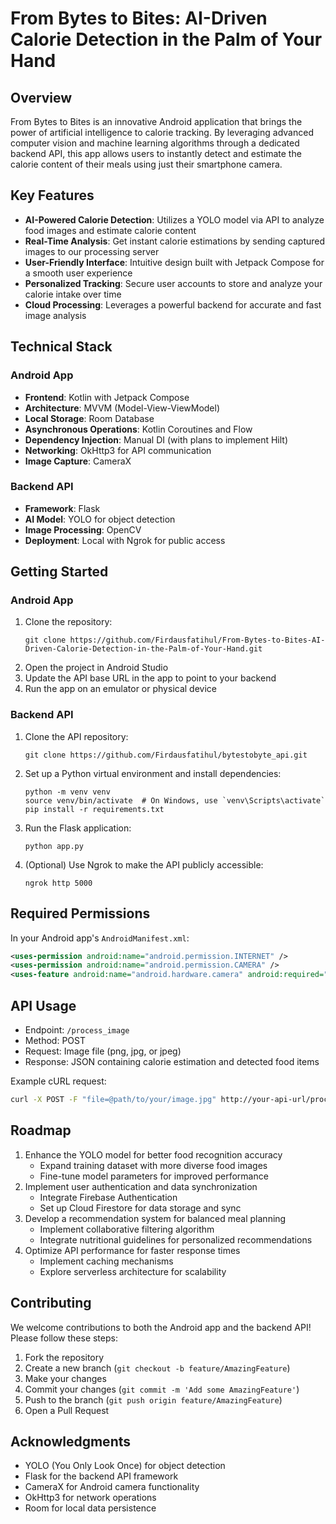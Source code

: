 # From Bytes to Bites: AI-Driven Calorie Detection in the Palm of Your Hand

## Overview

From Bytes to Bites is an innovative Android application that brings the power of artificial intelligence to calorie tracking. By leveraging advanced computer vision and machine learning algorithms through a dedicated backend API, this app allows users to instantly detect and estimate the calorie content of their meals using just their smartphone camera.

## Key Features

- **AI-Powered Calorie Detection**: Utilizes a YOLO model via API to analyze food images and estimate calorie content
- **Real-Time Analysis**: Get instant calorie estimations by sending captured images to our processing server
- **User-Friendly Interface**: Intuitive design built with Jetpack Compose for a smooth user experience
- **Personalized Tracking**: Secure user accounts to store and analyze your calorie intake over time
- **Cloud Processing**: Leverages a powerful backend for accurate and fast image analysis

## Technical Stack

### Android App
- **Frontend**: Kotlin with Jetpack Compose
- **Architecture**: MVVM (Model-View-ViewModel)
- **Local Storage**: Room Database
- **Asynchronous Operations**: Kotlin Coroutines and Flow
- **Dependency Injection**: Manual DI (with plans to implement Hilt)
- **Networking**: OkHttp3 for API communication
- **Image Capture**: CameraX

### Backend API
- **Framework**: Flask
- **AI Model**: YOLO for object detection
- **Image Processing**: OpenCV
- **Deployment**: Local with Ngrok for public access

## Getting Started

### Android App
1. Clone the repository:
   ```
   git clone https://github.com/Firdausfatihul/From-Bytes-to-Bites-AI-Driven-Calorie-Detection-in-the-Palm-of-Your-Hand.git
   ```
2. Open the project in Android Studio
3. Update the API base URL in the app to point to your backend
4. Run the app on an emulator or physical device

### Backend API
1. Clone the API repository:
   ```
   git clone https://github.com/Firdausfatihul/bytestobyte_api.git
   ```
2. Set up a Python virtual environment and install dependencies:
   ```
   python -m venv venv
   source venv/bin/activate  # On Windows, use `venv\Scripts\activate`
   pip install -r requirements.txt
   ```
3. Run the Flask application:
   ```
   python app.py
   ```
4. (Optional) Use Ngrok to make the API publicly accessible:
   ```
   ngrok http 5000
   ```

## Required Permissions

In your Android app's `AndroidManifest.xml`:

```xml
<uses-permission android:name="android.permission.INTERNET" />
<uses-permission android:name="android.permission.CAMERA" />
<uses-feature android:name="android.hardware.camera" android:required="false" />
```

## API Usage

- Endpoint: `/process_image`
- Method: POST
- Request: Image file (png, jpg, or jpeg)
- Response: JSON containing calorie estimation and detected food items

Example cURL request:
```bash
curl -X POST -F "file=@path/to/your/image.jpg" http://your-api-url/process_image
```

## Roadmap

1. Enhance the YOLO model for better food recognition accuracy
   - Expand training dataset with more diverse food images
   - Fine-tune model parameters for improved performance
2. Implement user authentication and data synchronization
   - Integrate Firebase Authentication
   - Set up Cloud Firestore for data storage and sync
3. Develop a recommendation system for balanced meal planning
   - Implement collaborative filtering algorithm
   - Integrate nutritional guidelines for personalized recommendations
4. Optimize API performance for faster response times
   - Implement caching mechanisms
   - Explore serverless architecture for scalability

## Contributing

We welcome contributions to both the Android app and the backend API! Please follow these steps:

1. Fork the repository
2. Create a new branch (`git checkout -b feature/AmazingFeature`)
3. Make your changes
4. Commit your changes (`git commit -m 'Add some AmazingFeature'`)
5. Push to the branch (`git push origin feature/AmazingFeature`)
6. Open a Pull Request

## Acknowledgments

- YOLO (You Only Look Once) for object detection
- Flask for the backend API framework
- CameraX for Android camera functionality
- OkHttp3 for network operations
- Room for local data persistence
